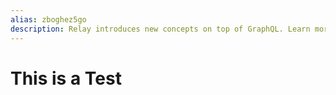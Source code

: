```yaml
---
alias: zboghez5go
description: Relay introduces new concepts on top of GraphQL. Learn more about terms like connections, edges and nodes in Relay and see a pagination example.
---
```


# This is a Test



